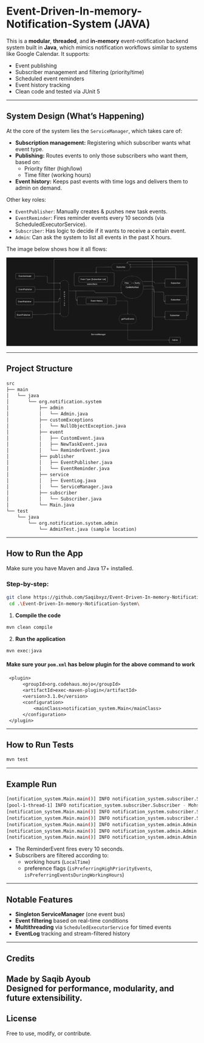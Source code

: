 # Event-Driven-In-memory-Notification-System (JAVA)

This is a **modular**, **threaded**, and **in-memory** event-notification backend system built in **Java**, which mimics
notification workflows similar to systems like Google Calendar. It supports:

- Event publishing
- Subscriber management and filtering (priority/time)
- Scheduled event reminders
- Event history tracking
- Clean code and tested via JUnit 5

---

## System Design (What’s Happening)

At the core of the system lies the `ServiceManager`, which takes care of:

- **Subscription management:** Registering which subscriber wants what event type.
- **Publishing:** Routes events to only those subscribers who want them, based on:
    - Priority filter (high/low)
    - Time filter (working hours)
- **Event history:** Keeps past events with time logs and delivers them to admin on demand.

Other key roles:

- `EventPublisher`: Manually creates & pushes new task events.
- `EventReminder`: Fires reminder events every 10 seconds (via ScheduledExecutorService).
- `Subscriber`: Has logic to decide if it wants to receive a certain event.
- `Admin`: Can ask the system to list all events in the past X hours.

The image below shows how it all flows:

![System Design](SystemDesign.png)

---

## Project Structure

```
src
├── main
│   └── java
│       └── org.notification.system
│           ├── admin
│           │   └── Admin.java
│           ├── customExceptions
│           │   └── NullObjectException.java
│           ├── event
│           │   ├── CustomEvent.java
│           │   ├── NewTaskEvent.java
│           │   └── ReminderEvent.java
│           ├── publisher
│           │   ├── EventPublisher.java
│           │   └── EventReminder.java
│           ├── service
│           │   ├── EventLog.java
│           │   └── ServiceManager.java
│           ├── subscriber
│           │   └── Subscriber.java
│           └── Main.java
└── test
    └── java
        └── org.notification.system.admin
            └── AdminTest.java (sample location)
```

---

## How to Run the App

Make sure you have Maven and Java 17+ installed.

### Step-by-step:

```bash
git clone https://github.com/Saqibxyz/Event-Driven-In-memory-Notification-System.git
 cd .\Event-Driven-In-memory-Notification-System\
```

1. **Compile the code**

```bash
mvn clean compile
```

2. **Run the application**

```bash
mvn exec:java
```

#### Make sure your `pom.xml` has below plugin for the above command to work

```
 <plugin>
      <groupId>org.codehaus.mojo</groupId>
      <artifactId>exec-maven-plugin</artifactId>
      <version>3.1.0</version>
      <configuration>
          <mainClass>notification_system.Main</mainClass>
      </configuration>
 </plugin>
```

---

## How to Run Tests

```bash
mvn test
```

---

## Example Run

```bash
[notification_system.Main.main()] INFO notification_system.subscriber.Subscriber - Saqib  received NewTaskEvent at 31/07/25 12:35:58
[pool-1-thread-1] INFO notification_system.subscriber.Subscriber - Mohsin  received ReminderEvent at 31/07/25 12:35:58
[notification_system.Main.main()] INFO notification_system.subscriber.Subscriber - Saqib  received NewTaskEvent at 31/07/25 12:35:58
[notification_system.Main.main()] INFO notification_system.subscriber.Subscriber - Yawar  received NewTaskEvent at 31/07/25 12:35:58
[notification_system.Main.main()] INFO notification_system.admin.Admin - [31/07/25 12:35] NewTaskEvent - review project : [Saqib]
[notification_system.Main.main()] INFO notification_system.admin.Admin - [31/07/25 12:35] ReminderEvent - This is a reminder : [Mohsin]
[notification_system.Main.main()] INFO notification_system.admin.Admin - [31/07/25 12:35] NewTaskEvent - handle exceptions : [Saqib, Yawar]
```

- The ReminderEvent fires every 10 seconds.
- Subscribers are filtered according to:
    - working hours (`LocalTime`)
    - preference flags (`isPreferringHighPriorityEvents`, `isPreferringEventsDuringWorkingHours`)

---

## Notable Features

- **Singleton ServiceManager** (one event bus)
- **Event filtering** based on real-time conditions
- **Multithreading** via `ScheduledExecutorService` for timed events
- **EventLog** tracking and stream-filtered history

---

## Credits

Made by **Saqib Ayoub**  
Designed for performance, modularity, and future extensibility.
---

## License

Free to use, modify, or contribute.


